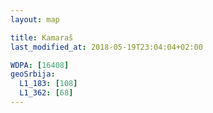 ```yaml
---
layout: map

title: Kamaraš
last_modified_at: 2018-05-19T23:04:04+02:00

WDPA: [16408]
geoSrbija:
  L1_183: [108]
  L1_362: [68]
---
```


